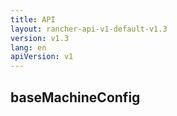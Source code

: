```yaml
---
title: API
layout: rancher-api-v1-default-v1.3
version: v1.3
lang: en
apiVersion: v1
---
```


## baseMachineConfig



<br>
